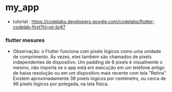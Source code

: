 # my_app

- tutorial : https://codelabs.developers.google.com/codelabs/flutter-codelab-first?hl=pt-br#7

### flutter mesures
- Observação: o Flutter funciona com pixels lógicos como uma unidade de comprimento. Às vezes, eles também são chamados de pixels independentes de dispositivo. Um padding de 8 pixels é visualmente o mesmo, não importa se o app está em execução em um telefone antigo de baixa resolução ou em um dispositivo mais recente com tela "Retina". Existem aproximadamente 38 pixels lógicos por centímetro, ou cerca de 96 pixels lógicos por polegada, na tela física.